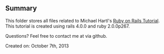 ## Summary

This folder stores all files related to Michael Hartl's [Ruby on Rails Tutorial](http://ruby.railstutorial.org/ruby-on-rails-tutorial-book).
This tutorial is created using rails 4.0.0 and ruby 2.0.0p267.

Questions? Feel free to contact me at via github.

Created on: October 7th, 2013